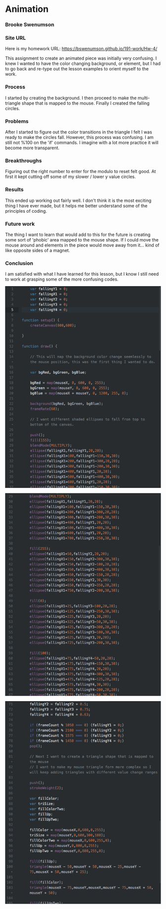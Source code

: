 # Animation
### Brooke Swenumson
### Site URL

Here is my homework URL:
https://bswenumson.github.io/191-work/Hw-4/


This assignment to create an animated piece was initially very confusing.  I knew I wanted to have the color changing background, or element, but I had to go back and re-type out the lesson examples to orient myself to the work.

### Process

I started by creating the background. I then proceed to make the multi-triangle shape that is mapped to the mouse.  Finally I created the falling circles.

### Problems

After I started to figure out the color transitions in the triangle I felt I was ready to make the circles fall. However, this process was confusing. I am still not %100 on the 'if' commands. I imagine with a lot more practice it will become more transparent.

### Breakthroughs

Figuring out the right number to enter for the modulo to reset felt good.  At first it kept cutting off some of my slower / lower y value circles.

### Results

This ended up working out fairly well. I don't think it is the most exciting thing I have ever made, but it helps me  better understand some of the principles of coding.

### Future work

The thing I want to learn that would add to this for the future is creating some sort of 'phobic' area mapped to the mouse shape. If I could move the mouse around and elements in the piece would move away from it... kind of like opposite sides of a magnet.

### Conclusion

I am satisfied with what I have learned for this lesson, but I know I still need to work at grasping some of the more confusing codes.

![HW4_1](./Imgs/HW4_1.png)

![HW4_2](./Imgs/HW4_2.png)

![HW4_3](./Imgs/HW4_3.png)
